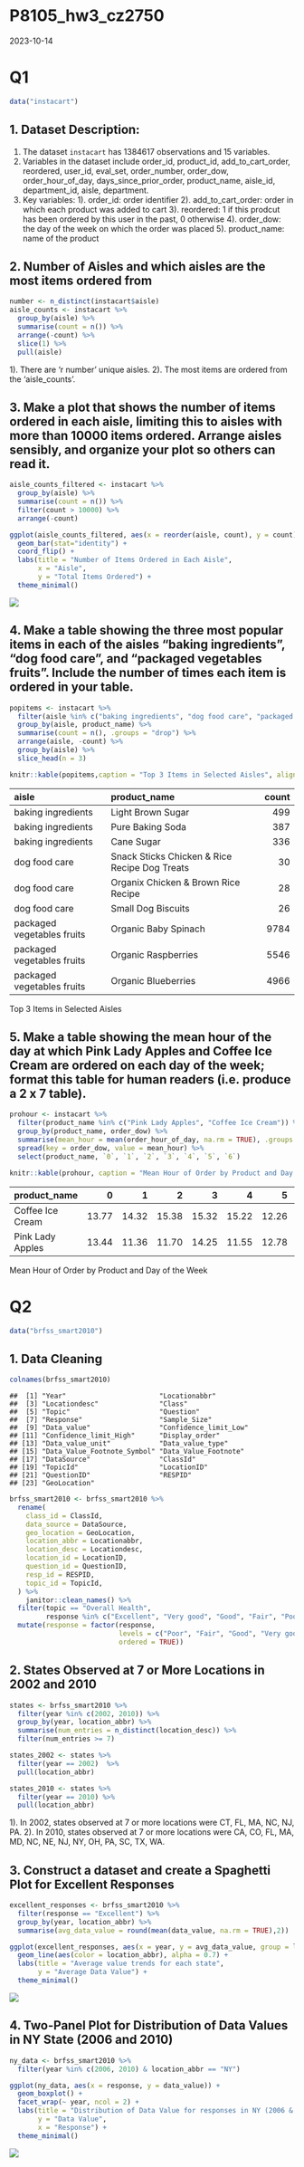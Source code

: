 P8105_hw3_cz2750
================
2023-10-14

# Q1

``` r
data("instacart")
```

## 1. Dataset Description:

1.  The dataset `instacart` has 1384617 observations and 15 variables.
2.  Variables in the dataset include order_id, product_id,
    add_to_cart_order, reordered, user_id, eval_set, order_number,
    order_dow, order_hour_of_day, days_since_prior_order, product_name,
    aisle_id, department_id, aisle, department.
3.  Key variables: 1). order_id: order identifier 2). add_to_cart_order:
    order in which each product was added to cart 3). reordered: 1 if
    this prodcut has been ordered by this user in the past, 0 otherwise
    4). order_dow: the day of the week on which the order was placed 5).
    product_name: name of the product

## 2. Number of Aisles and which aisles are the most items ordered from

``` r
number <- n_distinct(instacart$aisle)
aisle_counts <- instacart %>%
  group_by(aisle) %>%
  summarise(count = n()) %>%
  arrange(-count) %>%
  slice(1) %>%
  pull(aisle) 
```

1). There are ‘r number’ unique aisles. 2). The most items are ordered
from the ‘aisle_counts’.

## 3. Make a plot that shows the number of items ordered in each aisle, limiting this to aisles with more than 10000 items ordered. Arrange aisles sensibly, and organize your plot so others can read it.

``` r
aisle_counts_filtered <- instacart %>%
  group_by(aisle) %>%
  summarise(count = n()) %>%
  filter(count > 10000) %>%
  arrange(-count)

ggplot(aisle_counts_filtered, aes(x = reorder(aisle, count), y = count)) +
  geom_bar(stat="identity") +
  coord_flip() + 
  labs(title = "Number of Items Ordered in Each Aisle",
       x = "Aisle",
       y = "Total Items Ordered") +
  theme_minimal()
```

![](p8105_hw3_cz2750_files/figure-gfm/unnamed-chunk-3-1.png)<!-- -->

## 4. Make a table showing the three most popular items in each of the aisles “baking ingredients”, “dog food care”, and “packaged vegetables fruits”. Include the number of times each item is ordered in your table.

``` r
popitems <- instacart %>%
  filter(aisle %in% c("baking ingredients", "dog food care", "packaged vegetables fruits")) %>%
  group_by(aisle, product_name) %>%
  summarise(count = n(), .groups = "drop") %>%
  arrange(aisle, -count) %>%
  group_by(aisle) %>%
  slice_head(n = 3)

knitr::kable(popitems,caption = "Top 3 Items in Selected Aisles", align = c('l', 'l', 'r'))
```

| aisle                      | product_name                                  | count |
|:---------------------------|:----------------------------------------------|------:|
| baking ingredients         | Light Brown Sugar                             |   499 |
| baking ingredients         | Pure Baking Soda                              |   387 |
| baking ingredients         | Cane Sugar                                    |   336 |
| dog food care              | Snack Sticks Chicken & Rice Recipe Dog Treats |    30 |
| dog food care              | Organix Chicken & Brown Rice Recipe           |    28 |
| dog food care              | Small Dog Biscuits                            |    26 |
| packaged vegetables fruits | Organic Baby Spinach                          |  9784 |
| packaged vegetables fruits | Organic Raspberries                           |  5546 |
| packaged vegetables fruits | Organic Blueberries                           |  4966 |

Top 3 Items in Selected Aisles

## 5. Make a table showing the mean hour of the day at which Pink Lady Apples and Coffee Ice Cream are ordered on each day of the week; format this table for human readers (i.e. produce a 2 x 7 table).

``` r
prohour <- instacart %>%
  filter(product_name %in% c("Pink Lady Apples", "Coffee Ice Cream")) %>%
  group_by(product_name, order_dow) %>%
  summarise(mean_hour = mean(order_hour_of_day, na.rm = TRUE), .groups = "drop") %>%
  spread(key = order_dow, value = mean_hour) %>%
  select(product_name, `0`, `1`, `2`, `3`, `4`, `5`, `6`) 

knitr::kable(prohour, caption = "Mean Hour of Order by Product and Day of the Week", digits = 2)
```

| product_name     |     0 |     1 |     2 |     3 |     4 |     5 |     6 |
|:-----------------|------:|------:|------:|------:|------:|------:|------:|
| Coffee Ice Cream | 13.77 | 14.32 | 15.38 | 15.32 | 15.22 | 12.26 | 13.83 |
| Pink Lady Apples | 13.44 | 11.36 | 11.70 | 14.25 | 11.55 | 12.78 | 11.94 |

Mean Hour of Order by Product and Day of the Week

# Q2

``` r
data("brfss_smart2010")
```

## 1. Data Cleaning

``` r
colnames(brfss_smart2010)
```

    ##  [1] "Year"                       "Locationabbr"              
    ##  [3] "Locationdesc"               "Class"                     
    ##  [5] "Topic"                      "Question"                  
    ##  [7] "Response"                   "Sample_Size"               
    ##  [9] "Data_value"                 "Confidence_limit_Low"      
    ## [11] "Confidence_limit_High"      "Display_order"             
    ## [13] "Data_value_unit"            "Data_value_type"           
    ## [15] "Data_Value_Footnote_Symbol" "Data_Value_Footnote"       
    ## [17] "DataSource"                 "ClassId"                   
    ## [19] "TopicId"                    "LocationID"                
    ## [21] "QuestionID"                 "RESPID"                    
    ## [23] "GeoLocation"

``` r
brfss_smart2010 <- brfss_smart2010 %>%
  rename(
    class_id = ClassId,
    data_source = DataSource,
    geo_location = GeoLocation,
    location_abbr = Locationabbr,
    location_desc = Locationdesc,
    location_id = LocationID,
    question_id = QuestionID,
    resp_id = RESPID,
    topic_id = TopicId,
  ) %>%
    janitor::clean_names() %>%
  filter(topic == "Overall Health",
         response %in% c("Excellent", "Very good", "Good", "Fair", "Poor")) %>%
  mutate(response = factor(response, 
                           levels = c("Poor", "Fair", "Good", "Very good", "Excellent"),
                           ordered = TRUE))
```

## 2. States Observed at 7 or More Locations in 2002 and 2010

``` r
states <- brfss_smart2010 %>%
  filter(year %in% c(2002, 2010)) %>%
  group_by(year, location_abbr) %>%
  summarise(num_entries = n_distinct(location_desc)) %>%
  filter(num_entries >= 7)

states_2002 <- states %>%
  filter(year == 2002)  %>%
  pull(location_abbr)

states_2010 <- states %>%
  filter(year == 2010) %>%
  pull(location_abbr)
```

1). In 2002, states observed at 7 or more locations were CT, FL, MA, NC,
NJ, PA. 2). In 2010, states observed at 7 or more locations were CA, CO,
FL, MA, MD, NC, NE, NJ, NY, OH, PA, SC, TX, WA.

## 3. Construct a dataset and create a Spaghetti Plot for Excellent Responses

``` r
excellent_responses <- brfss_smart2010 %>%
  filter(response == "Excellent") %>%
  group_by(year, location_abbr) %>%
  summarise(avg_data_value = round(mean(data_value, na.rm = TRUE),2))

ggplot(excellent_responses, aes(x = year, y = avg_data_value, group = location_abbr)) +
  geom_line(aes(color = location_abbr), alpha = 0.7) +
  labs(title = "Average value trends for each state",
       y = "Average Data Value") +
  theme_minimal() 
```

![](p8105_hw3_cz2750_files/figure-gfm/unnamed-chunk-9-1.png)<!-- -->

## 4. Two-Panel Plot for Distribution of Data Values in NY State (2006 and 2010)

``` r
ny_data <- brfss_smart2010 %>%
  filter(year %in% c(2006, 2010) & location_abbr == "NY")

ggplot(ny_data, aes(x = response, y = data_value)) +
  geom_boxplot() +
  facet_wrap(~ year, ncol = 2) +
  labs(title = "Distribution of Data Value for responses in NY (2006 & 2010)",
       y = "Data Value",
       x = "Response") +
  theme_minimal()
```

![](p8105_hw3_cz2750_files/figure-gfm/unnamed-chunk-10-1.png)<!-- -->

